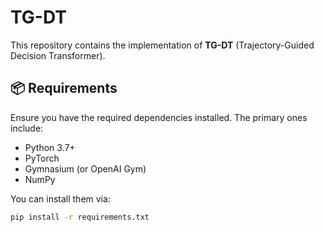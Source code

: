 # TG-DT

This repository contains the implementation of **TG-DT** (Trajectory-Guided Decision Transformer).

## 📦 Requirements

Ensure you have the required dependencies installed. The primary ones include:

- Python 3.7+
- PyTorch
- Gymnasium (or OpenAI Gym)
- NumPy

You can install them via:

```bash
pip install -r requirements.txt


